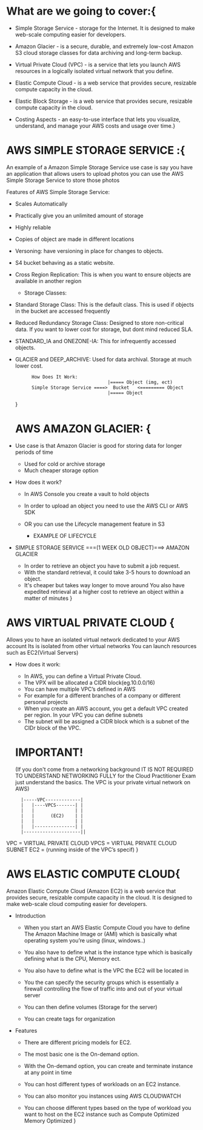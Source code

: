 # What are we going to cover:{

* Simple Storage Service - storage for the Internet. It is designed to make web-scale computing easier for developers.

* Amazon Glacier - is a secure, durable, and extremely low-cost Amazon S3 cloud storage classes for data archiving and long-term backup.

* Virtual Private Cloud (VPC) -  is a service that lets you launch AWS resources in a logically isolated virtual network that you define.

* Elastic Compute Cloud - is a web service that provides secure, resizable compute capacity in the cloud.

* Elastic Block Storage - is a web service that provides secure, resizable compute capacity in the cloud.

* Costing Aspects - an easy-to-use interface that lets you visualize, understand, and manage your AWS costs and usage over time.}


# AWS SIMPLE STORAGE SERVICE :{

An example of a Amazon Simple Storage Service use case is say you have an application that allows users to upload photos you can use the AWS Simple Storage Service to store those photos
	
Features of AWS Simple Storage Service:

- Scales Automatically 
- Practically give you an unlimited amount of storage
- Highly reliable
- Copies of object are made in different locations
- Versoning:  have versioning in place for changes to objects.
- S4 bucket behaving as a static website.
- Cross Region Replication: This is when you want to ensure objects are available in another region

	* Storage Classes:

* Standard Storage Class: This is the  default class. This is used if objects in the bucket are accessed frequently

* Reduced Redundancy Storage Class: Designed to store non-critical data. If you want to lower cost for storage, but dont mind reduced SLA.

* STANDARD_IA and ONEZONE-IA:  This for infrequently accessed objects.

* GLACIER and DEEP_ARCHIVE: Used for data archival. Storage at much lower cost. 

            How Does It Work:
                                        |===== Object (img, ect)
            Simple Storage Service ====>  Bucket   <========= Object
                                        |===== Object
    }

    # AWS AMAZON GLACIER: {

* Use case is that Amazon Glacier is good for storing data for longer periods of time
    - Used for cold or archive storage 
    - Much cheaper storage option

* How does it work?
    - In AWS Console you create a vault to hold objects
    - In order to upload an object you need to use the AWS CLI or AWS SDK
    - OR you can use the Lifecycle  management feature in S3


		* EXAMPLE OF LIFECYCLE

- SIMPLE STORAGE SERVICE ===(1 WEEK OLD OBJECT)===> AMAZON GLACIER 

    - In order to retrieve an object you have to submit a job request.
    - With the standard retrieval, it could take 3-5 hours to download an object.
    - It's cheaper but takes way longer to move around
You also have expedited retrieval at a higher cost to retrieve an object within a matter of minutes
} 


# AWS VIRTUAL PRIVATE CLOUD {

Allows you to have an isolated virtual network dedicated to your AWS account
Its is isolated from other virtual networks
You can launch resources such as EC2(Virtual Servers)

* How does it work:
    - In AWS, you can define a Virtual Private Cloud.
    - The VPX will be allocated a CIDR block(eg.10.0.0/16)
    - You can have multiple VPC’s defined in AWS
    - For example for a different branches of a company or different personal projects
    - When you create an AWS account, you get a default VPC created per region.
    In your VPC you can define subnets
    - The subnet will be assigned a CIDR block which is a subnet of the CIDr block of the VPC.

    # IMPORTANT!                     
    (If you don't come from a networking background IT IS NOT REQUIRED TO UNDERSTAND NETWORKING FULLY for the Cloud Practitioner Exam just understand the basics. The VPC is your private virtual network on AWS)

		|-----VPC-------------|
		|	|----VPCS-------| |
		|	|               | |
		|	|      (EC2)    | | 
		|	|               | |
		|	|---------------| |
        |---------------------||

VPC = VIRTUAL PRIVATE CLOUD
VPCS = VIRTUAL PRIVATE CLOUD SUBNET
EC2 =  (running inside of the VPC’s specif)
}

# AWS ELASTIC COMPUTE CLOUD{

Amazon Elastic Compute Cloud (Amazon EC2) is a web service that provides secure, resizable compute capacity in the cloud. It is designed to make web-scale cloud computing easier for developers.
	

* Introduction
	
    - When you start an AWS Elastic Compute Cloud you have to define The Amazon Machine Image or (AMI) which is basically what operating system you’re using (linux, windows..)

    - You also have to define what is the instance type which is basically defining what is the CPU, Memory ect.

    - You also have to define what is the VPC the EC2 will be located in

    - You the can specify the security groups which is essentially a firewall controlling the flow of traffic into and out of your virtual server

    - You can then define volumes (Storage for the server)

    - You can create tags for organization

* Features

    - There are different pricing models for EC2.

    - The most basic one is the On-demand option. 

    - With the On-demand option, you can create and terminate instance at any point in time

    - You can host different types of workloads on an EC2 instance.

    - You can also monitor you instances using AWS CLOUDWATCH

    - You can choose different types based on the type of workload you want to host on the EC2 instance such as Compute Optimized Memory Optimized
}